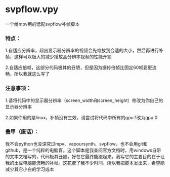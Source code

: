 # svpflow.vpy
一个给mpv用的低配svpflow补帧脚本
### 特点：
1.自适应分辨率，超出显示器分辨率的视频会先缩放到合适的大小，然后再进行补帧，这样可以极大的减少播放高分辨率视频的性能开销

2.自适应倍帧，这部分代码极其的丑陋，但是因为据传倍帧比固定60帧要更流畅，所以我就这么写了
### 注意事项：
1.请将代码中的显示器分辨率（screen_width和screen_height）修改为你自己的显示器分辨率

2.如果你用的是linux，补帧没有生效，请尝试将代码中所有的gpu:1改为gpu:0
### 叠甲（废话）：
我不会python也没深究过mpv、vapoursynth、svpflow，也不会用git和github，是一个纯粹的电脑盲。这个脚本是我查阅官方文档时，用windows自带的文本文档写的，代码极其丑陋，好在它最终能跑起来。我写它的主要目的在于让我的土豆电脑能流畅的补帧。这花费了我不少时间，所以我把脚本发出来，希望能减少其它小白的学习成本
